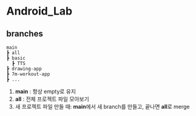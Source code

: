 # Android_Lab

## branches
```
main
┣ all
┣ basic
  ┣ TTS
┣ drawing-app
┣ 7m-workout-app
┣ ...
```
1. <b>main</b> : 항상 empty로 유지
2. <b>all</b> : 전체 프로젝트 파일 모아보기
3. 새 프로젝트 파일 만들 때: <b>main</b>에서 새 branch를 만들고, 끝나면 <b>all</b>로 merge
